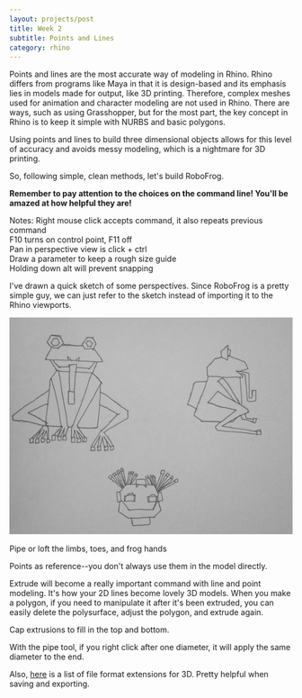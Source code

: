 ```yaml
---
layout: projects/post
title: Week 2
subtitle: Points and Lines
category: rhino
---
```


Points and lines are the most accurate way of modeling in Rhino. Rhino differs from programs like Maya in that it is design-based and its emphasis lies in models made for output, like 3D printing. Therefore, complex meshes used for animation and character modeling are not used in Rhino. There are ways, such as using Grasshopper, but for the most part, the key concept in Rhino is to keep it simple with NURBS and basic polygons.

Using points and lines to build three dimensional objects allows for this level of accuracy and avoids messy modeling, which is a nightmare for 3D printing.

So, following simple, clean methods, let's build RoboFrog.

**Remember to pay attention to the choices on the command line! You'll be amazed at how helpful they are!**

Notes:
Right mouse click accepts command, it also repeats previous command
<br>
F10 turns on control point, F11 off
<br>
Pan in perspective view is click + ctrl
<br>
Draw a parameter to keep a rough size guide
<br>
Holding down alt will prevent snapping


I've drawn a quick sketch of some perspectives. Since RoboFrog is a pretty simple guy, we can just refer to the sketch instead of importing it to the Rhino viewports.

<img src="/img/RoboFrog.jpg">

Pipe or loft the limbs, toes, and frog hands

Points as reference--you don't always use them in the model directly.

Extrude will become a really important command with line and point modeling. It's how your 2D lines become lovely 3D models.
When you make a polygon, if you need to manipulate it after it's been extruded, you can easily delete the polysurface, adjust the polygon, and extrude again.

Cap extrusions to fill in the top and bottom.

With the pipe tool, if you right click after one diameter, it will apply the same diameter to the end.

Also, <a class="two" href="http://edutechwiki.unige.ch/en/3D_file_format">here</a> is a list of file format extensions for 3D. Pretty helpful when saving and exporting.
